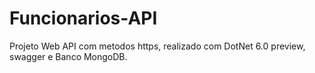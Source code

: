 # Funcionarios-API
Projeto Web API com metodos https, realizado com DotNet 6.0 preview, swagger e Banco MongoDB.
